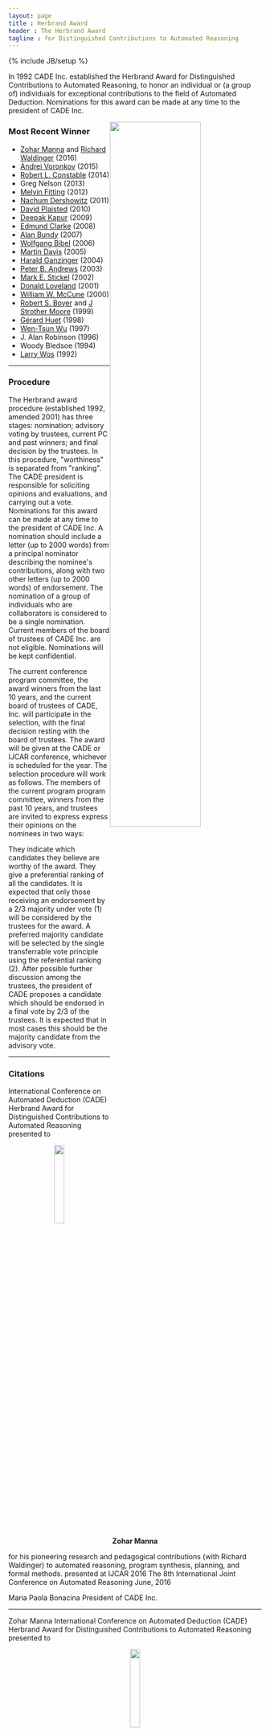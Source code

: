 ```yaml
---
layout: page
title : Herbrand Award
header : The Herbrand Award 
tagline : for Distinguished Contributions to Automated Reasoning
---
```

{% include JB/setup %}


In 1992 CADE Inc. established the Herbrand Award for Distinguished Contributions to Automated Reasoning, to honor an individual or (a group of) individuals for exceptional contributions to the field of Automated Deduction. Nominations for this award can be made at any time to the president of CADE Inc.

<img style="float: right;" width="60%" src="./HerbrandPhoto/HerbrandAwardMannaWaldinger.jpg">

### Most Recent Winner

 - [Zohar Manna](http://theory.stanford.edu/~zm/) and [Richard Waldinger](http://www.ai.sri.com/~waldinge/) (2016)
 - [Andrei Voronkov](http://voronkov.com/) (2015)
 - [Robert L. Constable](http://www.cs.cornell.edu/home/rc/) (2014)
 - Greg Nelson (2013)
 - [Melvin Fitting](http://comet.lehman.cuny.edu/fitting/) (2012)
 - [Nachum Dershowitz](http://www.cs.tau.ac.il/~nachum/nachumd/Homepage.html) (2011)
 - [David Plaisted](http://www.cs.unc.edu/~plaisted/) (2010)
 - [Deepak Kapur](http://www.cs.unm.edu/~kapur/) (2009)
 - [Edmund Clarke](http://www.cs.cmu.edu/~emc/) (2008)
 - [Alan Bundy](http://homepages.inf.ed.ac.uk/bundy/) (2007)
 - [Wolfgang Bibel](http://www.intellektik.de/index/WolfgangBibel.htm) (2006)
 - [Martin Davis](http://www.cs.nyu.edu/cs/faculty/davism/) (2005)
 - [Harald Ganzinger](http://www.mpi-sb.mpg.de/~hg/) (2004)
 - [Peter B. Andrews](http://gtps.math.cmu.edu/andrews.html) (2003)
 - [Mark E. Stickel](http://www.ai.sri.com/~stickel/) (2002)
 - [Donald Loveland](http://www.cs.duke.edu/~dwl/) (2001)
 - [William W. McCune](http://www-unix.mcs.anl.gov/~mccune/) (2000)
 - [Robert S. Boyer](http://www.cs.utexas.edu/users/boyer/) and [J Strother Moore](http://www.cs.utexas.edu/users/moore/) (1999)
 - [Gérard Huet](http://pauillac.inria.fr/~huet/) (1998)
 - [Wen-Tsun Wu](http://www.mmrc.iss.ac.cn/~wtwu/) (1997)
 - J. Alan Robinson (1996)
 - Woody Bledsoe (1994)
 - [Larry Wos](http://www-unix.mcs.anl.gov/~wos/) (1992)

--------

### Procedure

The Herbrand award procedure (established 1992, amended 2001) has three stages: nomination; advisory voting by trustees, current PC and past winners; and final decision by the trustees. In this procedure, "worthiness" is separated from "ranking". The CADE president is responsible for soliciting opinions and evaluations, and carrying out a vote.
Nominations for this award can be made at any time to the president of CADE Inc. A nomination should include a letter (up to 2000 words) from a principal nominator describing the nominee's contributions, along with two other letters (up to 2000 words) of endorsement. The nomination of a group of individuals who are collaborators is considered to be a single nomination. Current members of the board of trustees of CADE Inc. are not eligible. Nominations will be kept confidential.

The current conference program committee, the award winners from the last 10 years, and the current board of trustees of CADE, Inc. will participate in the selection, with the final decision resting with the board of trustees. The award will be given at the CADE or IJCAR conference, whichever is scheduled for the year. The selection procedure will work as follows. The members of the current program program committee, winners from the past 10 years, and trustees are invited to express express their opinions on the nominees in two ways:

They indicate which candidates they believe are worthy of the award.
They give a preferential ranking of all the candidates.
It is expected that only those receiving an endorsement by a 2/3 majority under vote (1) will be considered by the trustees for the award. A preferred majority candidate will be selected by the single transferrable vote principle using the referential ranking (2).
After possible further discussion among the trustees, the president of CADE proposes a candidate which should be endorsed in a final vote by 2/3 of the trustees. It is expected that in most cases this should be the majority candidate from the advisory vote.

--------

### Citations

International Conference on Automated Deduction (CADE)
Herbrand Award for Distinguished Contributions to Automated Reasoning
presented to

<center>
	<img width="20%" src="./HerbrandPhoto/HerbrandAwardZoharManna.jpg">
	<br/>
	<b>Zohar Manna</b>
</center>

for his pioneering research and pedagogical contributions (with Richard Waldinger) to automated reasoning, program synthesis, planning, and formal methods.
presented at
IJCAR 2016
The 8th International Joint Conference on Automated Reasoning
June, 2016

Maria Paola Bonacina
President of CADE Inc.

--------

Zohar Manna
International Conference on Automated Deduction (CADE)
Herbrand Award for Distinguished Contributions to Automated Reasoning
presented to

<center>
	<img width="20%" src="./HerbrandPhoto/HerbrandAwardRichardWaldinger.jpg">
	<br/>
	<b>Richard Waldinger</b>
</center>

for his pioneering research and pedagogical contributions (with Zohar Manna) to automated reasoning, program synthesis, planning, and formal methods.
presented at
IJCAR 2016
The 8th International Joint Conference on Automated Reasoning
June, 2016

Maria Paola Bonacina
President of CADE Inc.

--------

Richard Waldinger
Acceptance Speech

International Conference on Automated Deduction (CADE)
Herbrand Award for Distinguished Contributions to Automated Reasoning
presented to

<center>
	<img width="30%" src="./HerbrandPhoto/HerbrandAwardAndreiVoronkov.jpg">
	<br/>
	<b>Andrei Voronkov</b>
</center>

in recognition of his numerous theoretical and practical contributions to automated deduction, and the development of the award-winning Vampire theorem prover.
presented at
CADE-25
The 25th International Conference on Automated Deduction
August, 2015

Maria Paola Bonacina
President of CADE Inc.

--------

Andrei Voronkov
International Conference on Automated Deduction (CADE)
Herbrand Award for Distinguished Contributions to Automated Reasoning
presented to

<center>
	<img width="30%" src="./HerbrandPhoto/HerbrandAwardRobertConstable.jpg">
	<br/>
	<b>Robert L. Constable</b>
</center>

in recognition of his pioneering research in automated reasoning, including his seminal contributions to the foundations of computational type theory, the creation of Nuprl - the first constructive type theory based theorem prover - the development of the correct-by-construction programming paradigm, and their applications to verification and synthesis of computer systems, including distributed computing.
presented at
IJCAR 2014
The 7th International Joint Conference on Automated Reasoning
July, 2014

Maria Paola Bonacina
President of CADE Inc.

--------

Robert Constable
Acceptance Speech
International Conference on Automated Deduction (CADE)
Herbrand Award for Distinguished Contributions to Automated Reasoning
presented to

<center>
	<img width="30%" src="./HerbrandPhoto/HerbrandAwardGregNelson.jpg">
	<br/>
	<b>Greg Nelson</b>
</center>

for his pioneering contributions to theorem proving and program verification, such as his seminal work with Derek Oppen on the combination of satisfiability procedures and fast congruence closure algorithms, the development of the highly influential theorem prover Simplify, and his role in the creation of the field of extended static checking.
presented at
CADE-24
The 24th International Conference on Automated Deduction
June, 2013

Franz Baader
President of CADE Inc.

--------

Greg Nelson
International Conference on Automated Deduction (CADE)
Herbrand Award for Distinguished Contributions to Automated Reasoning
presented to

<center>
	<img width="30%" src="./HerbrandPhoto/HerbrandAwardMelvinFitting.jpg">
	<br/>
	<b>Melvin C. Fitting</b>
</center>

in recognition of his outstanding contributions to tableau-based theorem proving in classical and non-classical logics, as well as to many other areas of Automated Reasoning, Logic Programming, and Philosophical Logic.
presented at
IJCAR 2012
The 6th International Joint Conference on Automated Reasoning
June 26, 2012

Franz Baader
President of CADE Inc.

--------

Melvin Fitting
Acceptance Speech

International Conference on Automated Deduction (CADE)
Herbrand Award for Distinguished Contributions to Automated Reasoning
presented to

<center>
	<img width="25%" src="./HerbrandPhoto/HerbrandAwardNachumDershowitz.jpg">
	<br/>
	<b>Nachum Dershowitz</b>
</center>

in recognition of his ground-breaking research on the design and use of well-founded orderings in term rewriting and automated deduction.
presented at
CADE 2011
The 23rd International Conference on Automated Deduction
August 2, 2011

Franz Baader
President of CADE Inc.

--------

Nachum Dershowitz
Acceptance Speech

International Conference on Automated Deduction (CADE)
Herbrand Award for Distinguished Contributions to Automated Reasoning
presented to

<center>
	<img width="25%" src="./HerbrandPhoto/HerbrandAwardDavidPlaisted.jpg">
	<br/>
	<b>David A. Plaisted</b>
</center>

in recognition of his numerous seminal contributions to several areas of automated reasoning, including first-order theorem proving, term rewriting, completion, orderings, inductive reasoning, and pioneering research on abstraction, instance-based methods and search complexity in theorem proving.
presented at
IJCAR 2010
The 5th International Joint Conference on Automated Reasoning
July 19, 2010

Maria Paola Bonacina
President of CADE Inc.

--------

David Plaisted
Acceptance Speech

International Conference on Automated Deduction (CADE)
Herbrand Award for Distinguished Contributions to Automated Reasoning
presented to

<center>
	<img width="25%" src="./HerbrandPhoto/HerbrandAwardDeepakKapur.jpg">
	<br/>
	<b>Deepak Kapur</b>
</center>


in recognition of of his seminal contributions to several areas of automated deduction including inductive theorem proving, geometry theorem proving, term rewriting, unification theory, integration and combination of decision procedures, lemma and loop invariant generation, as well as his work in computer algebra, which helped to bridge the gap between the two areas.
presented at
CADE-22
The 22nd International Conference on Automated Deduction
August 5, 2009

Reiner Hähnle
Vice-president of CADE Inc.

--------

Ed Clarke
International Conference on Automated Deduction (CADE)
Herbrand Award for Distinguished Contributions to Automated Reasoning
presented to

<center>
	<img width="25%" src="./HerbrandPhoto/HerbrandAwardEdClarke.jpg">
	<br/>
	<b>Edmund M. Clarke</b>
</center>

in recognition of his role in the invention of model checking and his sustained leadership in the area for more than two decades.
presented at
IJCAR 2008
The 4th International Joint Conference on Automated Reasoning
August 13, 2008

Franz Baader
President of CADE Inc.

--------

Ed Clarke
International Conference on Automated Deduction (CADE)
Herbrand Award for Distinguished Contributions to Automated Reasoning
presented to

<center>
	<img width="25%" src="./HerbrandPhoto/HerbrandAwardAlanBundy.jpg">
	<br/>
	<b>Alan Bundy</b>
</center>


in recognition of his outstanding contributions to proof planning and inductive theorem proving, as well as to many other areas of Automated Reasoning and Artificial Intelligence.
presented at
CADE-21
The 21st International Conference on Automated Deduction
July 17, 2007

Franz Baader
President of CADE Inc.

--------

Alan Bundy
Acceptance Speech
International Conference on Automated Deduction (CADE)
Herbrand Award for Distinguished Contributions to Automated Reasoning
presented to

<center>
	<img width="25%" src="./HerbrandPhoto/HerbrandAwardWolfgangBibel.jpg">
	<br/>
	<b>Wolfgang Bibel</b>
</center>

in recognition of his seminal work on first order theorem proving and its applications in Artificial Intelligence and Programming. His research on the connection method laid the foundations for many modern deduction systems, and it had signifcant influence on other research areas such as Logic Programming, Knowledge Representation, and Deductive Planning.
presented at
IJCAR 2006
The International Joint Conference on Automated Reasoning
August 19, 2006

Franz Baader
President of CADE Inc.

--------

Wolfgang Bibel
Acceptance Speech

International Conference on Automated Deduction (CADE)
Herbrand Award for Distinguished Contributions to Automated Reasoning
presented to

<center>
	<img width="25%" src="./HerbrandPhoto/HerbrandAwardMartinDavis.jpg">
	<br/>
	<b>Martin Davis</b>
</center>


in recognition of his role as
a founding father of the field of automated reasoning;
coauthor of both papers that introduce what is now called the Davis-Putnam or Davis-Putnam-Logemann-Loveland procedure, variants of one of the most outstanding and useful proof procedures known today;
historian regarding the early history of the field of automated deduction;
and his numerous other contribution to the field.
presented at
CADE-20
The Twentieth International Conference on Automated Deduction
July 26, 2005

Franz Baader
President of CADE Inc.

--------

Martin Davis
International Conference on Automated Deduction (CADE)
Herbrand Award for Distinguished Contributions to Automated Reasoning
presented to

<center>
	<img width="25%" src="./HerbrandPhoto/HerbrandAwardHaraldGanzinger.gif">
	<br/>
	<b>Harald Ganzinger</b>
</center>

in recognition of his seminal work on the theory underlying modern theorem proving systems; the breadth of his research covering nearly all major areas of deduction, and the depth of his results in each one of them; his effective contributions to the development of systems and implementation techniques; and his dedicated promotion of automated reasoning both inside and outside the community.
presented at
IJCAR-2004
The 2nd International Joint Conference on Automated Reasoning
July 2004

Frank Pfenning
President of CADE Inc.

--------

Harald Ganzinger
International Conference on Automated Deduction (CADE)
Herbrand Award for Distinguished Contributions to Automated Reasoning
presented to

<center>
	<img width="25%" src="./HerbrandPhoto/HerbrandAwardPeterAndrews.jpg">
	<br/>
	<b>Peter Andrews</b>
</center>

for his seminal contributions and pioneering research in type theory, mating-based theorem proving, automated deduction in higher-order logic, proof presentation, logic education, and many other contributions to the field of automated reasoning.
presented at
CADE-19
The Nineteenth International Conference on Automated Deduction
August 1, 2003

Ulrich Furbach
President of CADE Inc.

--------

Peter Andrews
Acceptance Speech
International Conference on Automated Deduction (CADE)
Herbrand Award for Distinguished Contributions to Automated Reasoning
presented to

<center>
	<img width="25%" src="./HerbrandPhoto/HerbrandAwardMarkStickel.jpg">
	<br/>
	<b>Mark E. Stickel</b>
</center>

for his ground-breaking discoveries in AC-unification, reasoning modulo a theory, term indexing, and thorough development of the SNARK and PTTP provers, as well as many other contributions to the field of automated reasoning
presented at
CADE-18
The Eighteenth International Conference on Automated Deduction
July 29, 2002

Ulrich Furbach
President of CADE Inc.

--------

Mark Stickel
International Conference on Automated Deduction (CADE)
Herbrand Award for Distinguished Contributions to Automated Reasoning
presented to

<center>
	<img width="25%" src="./HerbrandPhoto/HerbrandAwardDonaldLoveland.jpg">
	<br/>
	<b>Donald Loveland</b>
</center>

for his development of the model elimination procedure, for his contributions to propositional satisfiability testing realized in the Davis-Putman-Logemann-Loveland-Procedure, for his work on the nearHorn-Prolog family of calculi for disjunctive logic programming, and many other contributions to the field of automated reasoning.
presented at
IJCAR-2001
The First International Joint Conference on Automated Reasoning
June 19, 2001

Ulrich Furbach
President of CADE Inc.

--------

Donald Loveland
International Conference on Automated Deduction (CADE)
Herbrand Award for Distinguished Contributions to Automated Reasoning
presented to

<center>
	<img width="25%" src="./HerbrandPhoto/HerbrandAwardWilliamMcCune.jpg">
	<br/>
	<b>William W. McCune</b>
</center>

for his development of powerful and portable automated deduction tools, including ITP, LMA, OTTER, ROO, MACE and EQP, and for creative new strategies and rules associated with them. His solution of the Robbins Algebra problem using EQP has brought visibility and distinction to the field.
presented at
CADE-17
The Seventeenth International Conference on Automated Deduction
June 18, 2000

Ulrich Furbach
President of CADE Inc.

--------

William McCune
International Conference on Automated Deduction (CADE)
Herbrand Award for Distinguished Contributions to Automated Reasoning
presented to

<center>
	<img width="25%" src="./HerbrandPhoto/HerbrandAwardRobertSBoyer.jpg">
	<br/>
	<b>Robert S. Boyer</b>
</center>

for his work (with J Strother Moore) on the automation of inductive inference and its application to the verification of hardware and software.
presented at
CADE-16
The Sixteenth International Conference on Automated Deduction
July 7, 1999

John Slaney
President of CADE Inc.

--------

Robert S. Boyer
International Conference on Automated Deduction (CADE)
Herbrand Award for Distinguished Contributions to Automated Reasoning
presented to

<center>
	<img width="25%" src="./HerbrandPhoto/HerbrandAwardJStrotherMoore.jpg">
	<br/>
	<b>J Strother Moore</b>
</center>

for his work (with Robert S. Boyer) on the automation of inductive inference and its application to the verification of hardware and software.
presented at
CADE-16
The Sixteenth International Conference on Automated Deduction
July 7, 1999

John Slaney
President of CADE Inc.

--------

J Strother Moore
International Conference on Automated Deduction (CADE)
Herbrand Award for Distinguished Contributions to Automated Reasoning
presented to

<center>
	<img width="25%" src="./HerbrandPhoto/HerbrandAwardGerardHuet.jpg">
	<br/>
	<b>Gérard Huet</b>
</center>

for his contributions to term rewriting and to theorem proving in higher-order logic, and many other contributions to the field of automated reasoning.
presented at
CADE-15
The 15-th International Conference on Automated Deduction
July, 1998

John Slaney
President of CADE Inc

--------

Gérard Huet
International Conference on Automated Deduction (CADE)
Herbrand Award for Distinguished Contributions to Automated Reasoning
presented to

<center>
	<img width="25%" src="./HerbrandPhoto/HerbrandAwardWenTsunWu.jpg">
	<br/>
	<b>Wen-Tsun Wu</b>
</center>

for groundbreaking work in geometric theorem proving and many other contributions to the field of automated reasoning.
presented at
CADE-14
The 14-th International Conference on Automated Deduction
July, 1997

John Slaney
President of CADE Inc

--------

Wen-Tsun Wu
International Conference on Automated Deduction (CADE)
Herbrand Award for Distinguished Contributions to Automated Reasoning
presented to

<center>
	<img width="25%" src="./HerbrandPhoto/HerbrandAwardJohnAlanRobinson.jpg">
	<br/>
	<b>John Alan Robinson</b>
</center>

for the invention of the resolution inference rule and many other contributions to the field of automated reasoning.
presented at
CADE-13
The Thirteenth International Conference on Automated Deduction
Tuesday, July 30, 1996

Alan Bundy
President of CADE Inc

--------

International Conference on Automated Deduction (CADE)
Herbrand Award for Distinguished Contributions to Automated Reasoning
presented to

<center>
	<img width="25%" src="./HerbrandPhoto/HerbrandAwardWoodyBledsoe.gif">
	<br/>
	<b>Woody Bledsoe</b>
</center>

for his numerous contributions to the field of Automated Deduction including natural proof systems, interactive systems, decision procedures, analogical reasoning and applications to set theory, analysis and program verification.
presented at
CADE-12
The Twelfth International Conference on Automated Deduction
June/July, 1994

Larry Wos
President of CADE Inc

--------

Woody Bledsoe
International Conference on Automated Deduction (CADE)
Herbrand Award for Distinguished Contributions to Automated Reasoning
presented to

<center>
	<img width="25%" src="./HerbrandPhoto/HerbrandAwardLarryWos.gif">
	<br/>
	<b>Larry Wos</b>
</center>

Larry Wos received the first Herbrand award in automated deduction, presented at the 1992 Conference on Automated Deduction. He was recognized for his contributions to the field, as well as for his leadership in the area of automated reasoning.

Larry Wos
